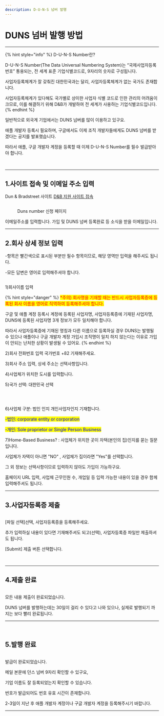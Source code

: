 ```yaml
---
description: D-U-N-S 넘버 발행
---
```


# DUNS 넘버 발행 방법

***



{% hint style="info" %}
D-U-N-S Number란?

D-U-N-S Number(The Data Universal Numbering System)는 “국제사업자등록번호” 통용되는, 전 세계 표준 기업식별코드로, 9자리의 숫자로 구성됩니다.

사업자등록체계가 잘 갖춰진 대한민국과는 달리, 사업자등록체계가 없는 국가도 존재합니다.

사업자등록체계가 있다해도 국가별로 상이한 사업자 식별 코드로 인한 관리의 어려움이 크므로, 이를 해결하기 위해 D\&B가 개발하여 전 세계가 사용하는 기업식별코드입니다.
{% endhint %}

일반적으로 외국계 기업에서는 DUNS 넘버를 많이 이용하고 있구요.

애플 개발자 등록시 필요하며, 구글에서도 이제 조직 개발자들에게도 DUNS 넘버를 받겠다는 공지를 발표했습니다.

따라서 애플, 구글 개발자 계정을 등록할 때 이제 D-U-N-S Number를 필수 발급받아야 합니다.

​

***

## 1.사이트 접속 및 이메일 주소 입력



Dun & Bradstreet 사이트 [D\&B 지원 사이트 접속](https://support.dnb.com/?CUST=APPLEDEV)

<figure><img src="../.gitbook/assets/d1.jpg" alt=""><figcaption><p>Duns number 신청 페이지</p></figcaption></figure>

이메일주소를 입력합니다. 가입 및 DUNS 넘버 등록완료 등 소식을 받을 이메일입니다.&#x20;



***



## 2.회사 상세 정보 입력

\-항목은 빨간색으로 표시된 부분만 필수 항목이므로, 해당 영역만 입력을 해주셔도 됩니다.

\-모든 답변은 영어로 입력해주셔야 합니다.

<figure><img src="../.gitbook/assets/d6.jpg" alt=""><figcaption></figcaption></figure>

1\)회사이름 입력

{% hint style="danger" %}
<mark style="color:red;">\*주의) 회사명을 기재할 때는 반드시 사업자등록증에 등록된 회사 이름을 영어로 직역하여 등록해주셔야 합니다.</mark>

구글 및 애플 계정 등록시 계정에 등록된 사업자명, 사업자등록증에 기재된 사업자명, DUNS에 등록된 사업자명 3개 정보가 모두 일치해야 합니다.&#x20;

따라서 사업자등록증에 기재된 명칭과 다른 이름으로 등록하실 경우 DUNS는 발행될 수 있으나 애플이나 구글 개발자 계정 가입시 조직명이 일치 하지 않는다는 이유로 가입이 안되는 난처한 상황이 발생될 수 있어요.
{% endhint %}

2\)회사 전화번호 입력 국가번호 +82 기재해주세요.

3\)회사 주소 입력, 상세 주소는 선택사항입니다.

4\)사업체가 위치한 도시를 입력합니다.

5\)국가 선택: 대한민국 선택

​

<figure><img src="../.gitbook/assets/d7.jpg" alt=""><figcaption></figcaption></figure>

6\)사업체 구분: 법인 인지 개인사업자인지 기재합니다.

<mark style="color:blue;">-법인: corporate entity or corporation</mark>

<mark style="color:blue;">-개인: Sole proprietor or Single Person Business</mark>

7\)Home-Based Business? : 사업체가 위치한 곳이 자택(본인의 집)인지를 묻는 질문입니다.

사업체가 자택이 아니면 "NO" , 사업체가 집이라면 "Yes"를 선택합니다.

그 외 정보는 선택사항이므로 입력하지 않아도 가입이 가능하구요.

홈페이지 URL 입력, 사업체 근무인원 수, 개업일 등 입력 가능한 내용이 있을 경우 함께 입력해주셔도 됩니다.



***



## 3.사업자등록증 제출

<figure><img src="../.gitbook/assets/d8.jpg" alt=""><figcaption></figcaption></figure>

\[파일 선택]선택, 사업자등록증을 등록해주세요.

추가 입력하실 내용이 있다면 기재해주셔도 되고(선택), 사업자등록증 파일만 제출하셔도 됩니다.

\[Submit] 제출 버튼 선택합니다.

​

***



## 4.제출 완료

<div align="left">

<figure><img src="../.gitbook/assets/d9.jpg" alt=""><figcaption></figcaption></figure>

</div>

모든 내용 제출이 완료되었습니다.

DUNS 넘버를 발행하는데는 30일이 걸리 수 있다고 나와 있으나, 실제로 발행되기 까지는 보다 빨리 완료됩니다.

***

​

## 5.발행 완료

<figure><img src="../.gitbook/assets/d11.jpg" alt=""><figcaption></figcaption></figure>

발급이 완료되었습니다.

메일 본문에 던스 넘버 9자리 확인할 수 있구요,

기업 이름도 잘 등록되었는지 확인할 수 있습니다.



번호가 발급되어도 번호 유효 시간이 존재합니다.

2-3일이 지난 후 애플 개발자 계정이나 구글 개발자 계정을 등록해주시기 바랍니다.

***

​

